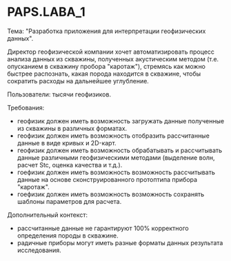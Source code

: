 # PAPS.LABA_1

Тема: "Разработка приложения для интерпретации геофизических данных".

Директор геофизической компании хочет автоматизировать процесс анализа данных из скважины, полученных акустическим методом (т.е. опусканием в скважину пробора "каротаж"),
стремясь как можно быстрее распознать, какая порода находится в скважине, чтобы сократить расходы на дальнейшее углубление.

Пользователи: тысячи геофизиков.

Требования:
- геофизик должен иметь возможность загружать данные полученные из скважины в различных форматах.
- геофизик должен иметь возможность отобразить рассчитанные данные в виде кривых и 2D-карт.
- геофизик должен иметь возможность обрабатывать и рассчитывать данные различными геофизическими методами (выделение волн, расчет Stc, оценка качества и т.д.).
- гоефизик должен иметь возможность возможность рассчитывать данные на основе сконструированного протоптипа прибора "каротаж".
- гоефизик должен иметь возможность возможность сохранять шаблоны параметров для расчета.

Дополнительный контекст:
- рассчитанные данные не гарантируют 100% корректного определения породы в скважине.
- радичные приборы могут иметь разные форматы данных результата исследования. 
